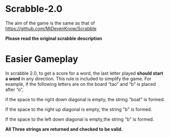 # Scrabble-2.0
The aim of the game is the same as that of https://github.com/MiDevenKnow/Scrabble

**Please read the original scrabble description**

# Easier Gameplay
In scrabble 2.0, to get a score for a word, the last letter played **should start a word** in any direction. This rule is
included to simplify the game. For example, if the following letters are on the board “tao” and
“b” is placed after “o”, 

if the space to the right down diagonal is empty, the string "boat" is formed.

If the space to the right up diagonal is empty, the string "b" is formed.

If the space to the left down diagonal is empty,the string "b" is formed.

**All Three strings are returned and checked to be valid.**
